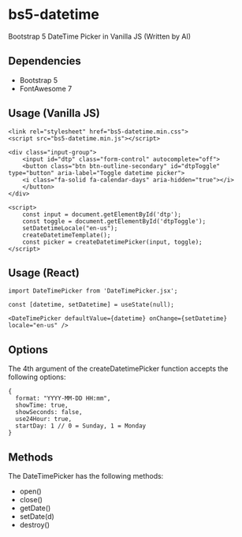 # bs5-datetime
Bootstrap 5 DateTime Picker in Vanilla JS (Written by AI)

## Dependencies

- Bootstrap 5
- FontAwesome 7

## Usage (Vanilla JS)

```
<link rel="stylesheet" href="bs5-datetime.min.css">
<script src="bs5-datetime.min.js"></script>

<div class="input-group">
    <input id="dtp" class="form-control" autocomplete="off">
    <button class="btn btn-outline-secondary" id="dtpToggle" type="button" aria-label="Toggle datetime picker">
    <i class="fa-solid fa-calendar-days" aria-hidden="true"></i>
    </button>
</div>

<script>
    const input = document.getElementById('dtp');
    const toggle = document.getElementById('dtpToggle');
    setDatetimeLocale("en-us");
    createDatetimeTemplate();
    const picker = createDatetimePicker(input, toggle);
</script>
```

## Usage (React)

```
import DateTimePicker from 'DateTimePicker.jsx';

const [datetime, setDatetime] = useState(null);

<DateTimePicker defaultValue={datetime} onChange={setDatetime} locale="en-us" />
```

## Options

The 4th argument of the createDatetimePicker function accepts the following options:

```
{
  format: "YYYY-MM-DD HH:mm",
  showTime: true,
  showSeconds: false,
  use24Hour: true,
  startDay: 1 // 0 = Sunday, 1 = Monday
}
```

## Methods

The DateTimePicker has the following methods:

- open()
- close()
- getDate()
- setDate(d)
- destroy()